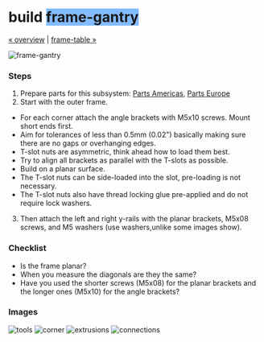 build <span style="background-color:#83bbff">frame-gantry</span>
============================

[&#xAB; overview](assembly.md) | [frame-table &#xBB;](build-frame-table.md)

![frame-gantry](http://farm8.staticflickr.com/7038/6793462726_83109b3634_z.jpg)


### Steps

1. Prepare parts for this subsystem: [Parts Americas](/lasersaur/bom-subsystems-usd), [Parts Europe](/lasersaur/bom-subsystems-eur)
2. Start with the outer frame.
  * For each corner attach the angle brackets with M5x10 screws. Mount short ends first.
  * Aim for tolerances of less than 0.5mm (0.02") basically making sure there are no gaps or overhanging edges.
  * T-slot nuts are asymmetric, think ahead how to load them best.
  * Try to align all brackets as parallel with the T-slots as possible.
  * Build on a planar surface.
  * The T-slot nuts can be side-loaded into the slot, pre-loading is not necessary.
  * The T-slot nuts also have thread locking glue pre-applied and do not require lock washers.
3. Then attach the left and right y-rails with the planar brackets, M5x08 screws, and M5 washers (use washers,unlike some images show). 


### Checklist

* Is the frame planar?
* When you measure the diagonals are they the same?
* Have you used the shorter screws (M5x08) for the planar brackets and the longer ones (M5x10) for the angle brackets?


### Images

![tools](http://farm9.staticflickr.com/8501/8413072331_1e3464a69c_z.jpg)
![corner](http://farm9.staticflickr.com/8333/8414170892_f094100c66_z.jpg)
![extrusions](http://farm9.staticflickr.com/8371/8414172300_c2ce1e283e_z.jpg)
![connections](http://farm9.staticflickr.com/8513/8413112343_f31b4e75af_z.jpg)

